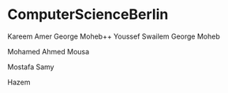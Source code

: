 # ComputerScienceBerlin
Kareem Amer
George Moheb++
Youssef Swailem
George Moheb

Mohamed Ahmed Mousa

Mostafa Samy

Hazem

